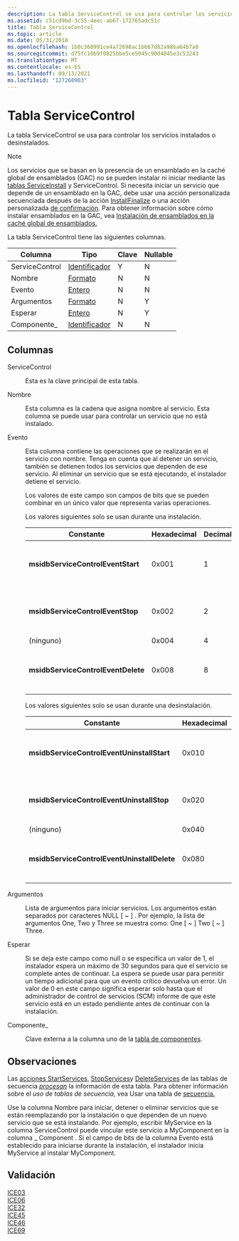 ```yaml
---
description: La tabla ServiceControl se usa para controlar los servicios instalados o desinstalados. Nota Los servicios que se basan en la presencia de un ensamblado en la caché global de ensamblados (GAC) no se pueden instalar ni iniciar mediante las tablas ServiceInstall y ServiceControl.
ms.assetid: c51cd9bd-3c55-4eec-ab67-172765adc51c
title: Tabla ServiceControl
ms.topic: article
ms.date: 05/31/2018
ms.openlocfilehash: 1b0c360991ce4a72698ac1b667d82a98ba64b7a0
ms.sourcegitcommit: d75fc10b9f0825bbe5ce5045c90d4045e3c53243
ms.translationtype: MT
ms.contentlocale: es-ES
ms.lasthandoff: 09/13/2021
ms.locfileid: "127260903"
---
```

# <a name="servicecontrol-table"></a>Tabla ServiceControl

La tabla ServiceControl se usa para controlar los servicios instalados o desinstalados.

> [!Note]  
> Los servicios que se [](assemblies.md) basan en la presencia de un ensamblado en la caché global de ensamblados (GAC) no se pueden instalar ni iniciar mediante las [tablas ServiceInstall](serviceinstall-table.md) y ServiceControl. Si necesita iniciar un servicio que depende de un ensamblado en la GAC, debe usar una acción personalizada secuenciada después de la acción [InstallFinalize](installfinalize-action.md) o una acción personalizada [de confirmación](commit-custom-actions.md). Para obtener información sobre cómo instalar ensamblados en la GAC, vea [Instalación de ensamblados en la caché global de ensamblados.](installation-of-assemblies-to-the-global-assembly-cache.md)

 

La tabla ServiceControl tiene las siguientes columnas.



| Columna         | Tipo                         | Clave | Nullable |
|----------------|------------------------------|-----|----------|
| ServiceControl | [Identificador](identifier.md) | Y   | N        |
| Nombre           | [Formato](formatted.md)   | N   | N        |
| Evento          | [Entero](integer.md)       | N   | N        |
| Argumentos      | [Formato](formatted.md)   | N   | Y        |
| Esperar           | [Entero](integer.md)       | N   | Y        |
| Componente\_    | [Identificador](identifier.md) | N   | N        |



 

## <a name="columns"></a>Columnas

<dl> <dt>

<span id="ServiceControl"></span><span id="servicecontrol"></span><span id="SERVICECONTROL"></span>ServiceControl
</dt> <dd>

Esta es la clave principal de esta tabla.

</dd> <dt>

<span id="Name"></span><span id="name"></span><span id="NAME"></span>Nombre
</dt> <dd>

Esta columna es la cadena que asigna nombre al servicio. Esta columna se puede usar para controlar un servicio que no está instalado.

</dd> <dt>

<span id="Event"></span><span id="event"></span><span id="EVENT"></span>Evento
</dt> <dd>

Esta columna contiene las operaciones que se realizarán en el servicio con nombre. Tenga en cuenta que al detener un servicio, también se detienen todos los servicios que dependen de ese servicio. Al eliminar un servicio que se está ejecutando, el instalador detiene el servicio.

Los valores de este campo son campos de bits que se pueden combinar en un único valor que representa varias operaciones.

Los valores siguientes solo se usan durante una instalación.



| Constante                           | Hexadecimal | Decimal | Descripción                                                                        |
|------------------------------------|-------------|---------|------------------------------------------------------------------------------------|
| **msidbServiceControlEventStart**  | 0x001       | 1       | Inicia el servicio durante la [acción StartServices](startservices-action.md).    |
| **msidbServiceControlEventStop**   | 0x002       | 2       | Detiene el servicio durante la [acción StopServices](stopservices-action.md).       |
| (ninguno)                             | 0x004       | 4       | &lt;Reservados&gt;                                                                   |
| **msidbServiceControlEventDelete** | 0x008       | 8       | Elimina el servicio durante la acción [DeleteServices](deleteservices-action.md). |



 

Los valores siguientes solo se usan durante una desinstalación.



| Constante                                    | Hexadecimal | Decimal | Descripción                                                                        |
|---------------------------------------------|-------------|---------|------------------------------------------------------------------------------------|
| **msidbServiceControlEventUninstallStart**  | 0x010       | 16      | Inicia el servicio durante la [acción StartServices](startservices-action.md).    |
| **msidbServiceControlEventUninstallStop**   | 0x020       | 32      | Detiene el servicio durante la [acción StopServices](stopservices-action.md).       |
| (ninguno)                                      | 0x040       | 64      | &lt;Reservados&gt;                                                                   |
| **msidbServiceControlEventUninstallDelete** | 0x080       | 128     | Elimina el servicio durante la acción [DeleteServices](deleteservices-action.md). |



 

</dd> <dt>

<span id="Arguments"></span><span id="arguments"></span><span id="ARGUMENTS"></span>Argumentos
</dt> <dd>

Lista de argumentos para iniciar servicios. Los argumentos están separados por caracteres NULL \[ ~ \] . Por ejemplo, la lista de argumentos One, Two y Three se muestra como: One \[ ~ \] Two \[ ~ \] Three.

</dd> <dt>

<span id="Wait"></span><span id="wait"></span><span id="WAIT"></span>Esperar
</dt> <dd>

Si se deja este campo como null o se especifica un valor de 1, el instalador espera un máximo de 30 segundos para que el servicio se complete antes de continuar. La espera se puede usar para permitir un tiempo adicional para que un evento crítico devuelva un error. Un valor de 0 en este campo significa esperar solo hasta que el administrador de control de servicios (SCM) informe de que este servicio está en un estado pendiente antes de continuar con la instalación.

</dd> <dt>

<span id="Component_"></span><span id="component_"></span><span id="COMPONENT_"></span>Componente\_
</dt> <dd>

Clave externa a la columna uno de la [tabla de componentes](component-table.md).

</dd> </dl>

## <a name="remarks"></a>Observaciones

Las [acciones StartServices,](startservices-action.md) [StopServices](stopservices-action.md)y [DeleteServices](deleteservices-action.md) de las tablas de secuencia [*procesan*](s-gly.md) la información de esta tabla. Para obtener información sobre el *uso de tablas de secuencia,* vea Usar una tabla de [secuencia.](using-a-sequence-table.md)

Use la columna Nombre para iniciar, detener o eliminar servicios que se están reemplazando por la instalación o que dependen de un nuevo servicio que se está instalando. Por ejemplo, escribir MyService en la columna ServiceControl puede vincular este servicio a MyComponent en la columna \_ Component . Si el campo de bits de la columna Evento está establecido para iniciarse durante la instalación, el instalador inicia MyService al instalar MyComponent.

## <a name="validation"></a>Validación

<dl>

[ICE03](ice03.md)  
[ICE06](ice06.md)  
[ICE32](ice32.md)  
[ICE45](ice45.md)  
[ICE46](ice46.md)  
[ICE69](ice69.md)  
</dl>

 

 



